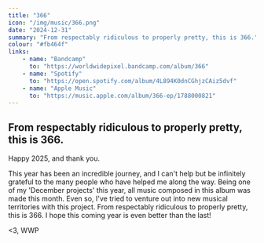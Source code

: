 ```yaml
---
title: "366"
icon: "/img/music/366.png"
date: "2024-12-31"
summary: "From respectably ridiculous to properly pretty, this is 366."
colour: "#fb464f"
links:
    - name: "Bandcamp"
      to: "https://worldwidepixel.bandcamp.com/album/366"
    - name: "Spotify"
      to: "https://open.spotify.com/album/4L894K0dnCGhjzCAiz5dvf"
    - name: "Apple Music"
      to: "https://music.apple.com/album/366-ep/1788000821"
---
```


## From respectably ridiculous to properly pretty, this is 366.

Happy 2025, and thank you.

This year has been an incredible journey, and I can't help but be infinitely grateful to the many people who have helped me along the way. Being one of my 'December projects' this year, all music composed in this album was made this month. Even so, I've tried to venture out into new musical territories with this project. From respectably ridiculous to properly pretty, this is 366. I hope this coming year is even better than the last!

<3, WWP
